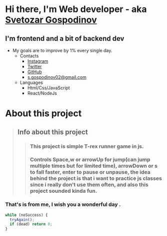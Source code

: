 # Hi there, I'm Web developer - aka [Svetozar Gospodinov](https://react-site-portfolio.netlify.app/)

## I'm frontend and a bit of backend dev

- My goals are to improve by 1% every single day.
  - Contacts
    - [Instagram](https://www.instagram.com/heyits.me902/)
    - [Twitter](https://twitter.com/SvetozarZaauna)
    - [GitHub](https://github.com/svetozar12)
    - <s.gospodinov02@gmail.com>
  - Languages
    - Html/Css/JavaScript
    - React/NodeJs

# About this project

> ## Info about this project <br/>
>
> > ### This project is simple T-rex runner game in js.
> >
> > ### Controls Space,w or arrowUp for jump(can jump multiple times but for limited time), arrowDown or s to fall faster, enter to pause or unpause, the idea behind the project is that i want to practice js classes since i really don't use them often, and also this project sounded kinda fun.

### That's is from me, I wish you a wonderful day .

```javascript
while (noSuccess) {
  tryAgain();
  if (dead) return 0;
}
```

  <!-- ctrl shift v -->
